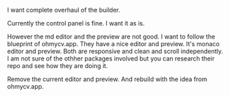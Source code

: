 I want complete overhaul of the builder.

Currently the control panel is fine. I want it as is.

However the md editor and the preview are not good. I want to follow the blueprint of ohmycv.app. They have a nice editor and preview. It's monaco editor and preview. Both are responsive and clean and scroll independently. I am not sure of the othher packages involved but you can research their repo and see how they are doing it.

Remove the current editor and preview. And rebuild with the idea from ohmycv.app.